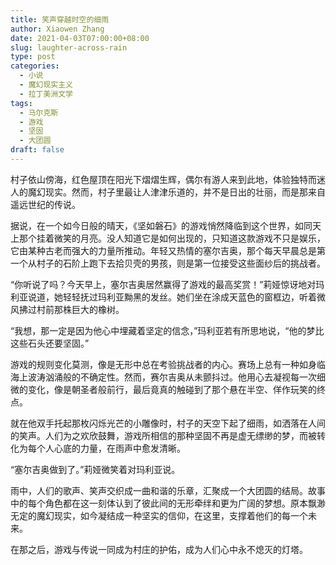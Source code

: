 ```yaml
---
title: 笑声穿越时空的细雨
author: Xiaowen Zhang
date: 2021-04-03T07:00:00+08:00
slug: laughter-across-rain
type: post
categories:
  - 小说
  - 魔幻现实主义
  - 拉丁美洲文学
tags:
  - 马尔克斯
  - 游戏
  - 坚固
  - 大团圆
draft: false
---
```


村子依山傍海，红色屋顶在阳光下熠熠生辉，偶尔有游人来到此地，体验独特而迷人的魔幻现实。然而，村子里最让人津津乐道的，并不是日出的壮丽，而是那来自遥远世纪的传说。

据说，在一个如今日般的晴天，《坚如磐石》的游戏悄然降临到这个世界，如同天上那个挂着微笑的月亮。没人知道它是如何出现的，只知道这款游戏不只是娱乐，它由某种古老而强大的力量所推动。年轻又热情的塞尔吉奥，那个每天早晨总是第一个从村子的石阶上跑下去拾贝壳的男孩，则是第一位接受这些面纱后的挑战者。

“你听说了吗？今天早上，塞尔吉奥居然赢得了游戏的最高奖赏！”莉娅惊讶地对玛利亚说道，她轻轻抚过玛利亚黝黑的发丝。她们坐在涂成天蓝色的窗框边，听着微风拂过村前那株巨大的橡树。

“我想，那一定是因为他心中埋藏着坚定的信念，”玛利亚若有所思地说，“他的梦比这些石头还要坚固。”

游戏的规则变化莫测，像是无形中总在考验挑战者的内心。赛场上总有一种如身临海上波涛汹涌般的不确定性。然而，赛尔吉奥从未颤抖过。他用心去凝视每一次细微的变化，像是朝圣者般前行，最后竟真的触碰到了那个悬在半空、佯作玩笑的终点。

就在他双手托起那枚闪烁光芒的小雕像时，村子的天空下起了细雨，如洒落在人间的笑声。人们为之欢欣鼓舞，游戏所相信的那种坚固不再是虚无缥缈的梦，而被转化为每个人心底的力量，在雨声中愈发清晰。

“塞尔吉奥做到了。”莉娅微笑着对玛利亚说。

雨中，人们的歌声、笑声交织成一曲和谐的乐章，汇聚成一个大团圆的结局。故事中的每个角色都在这一刻体认到了彼此间的无形牵绊和更为广阔的梦想。原本飘渺无定的魔幻现实，如今凝结成一种坚实的信仰，在这里，支撑着他们的每一个未来。

在那之后，游戏与传说一同成为村庄的护佑，成为人们心中永不熄灭的灯塔。
